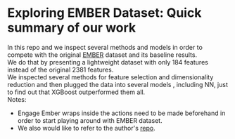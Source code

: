 # Exploring EMBER Dataset: Quick summary of our work
In this repo and we inspect several methods and models in order to compete with the original [EMBER](https://arxiv.org/pdf/1804.04637) dataset and its baseline results.<br>
We do that by presenting a lightweight dataset with only 184 features instead of the original 2381 features.<br>
We inspected several methods for feature selection and dimensionality reduction and then plugged the data into several models , including NN, just to find out that XGBoost outperformed them all.<br>
Notes:
* Engage Ember wraps inside the actions need to be made beforehand in order to start playing around with EMBER dataset.
* We also would like to refer to the author's [repo](https://github.com/elastic/ember). 
